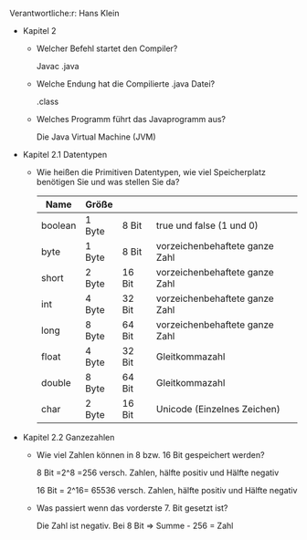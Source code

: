 Verantwortliche:r: Hans Klein

- Kapitel 2
    - Welcher Befehl startet den Compiler?
        
        Javac <Dateiname>.java
        
    - Welche Endung hat die Compilierte .java Datei?
        
        <Dateiname>.class
        
    - Welches Programm führt das Javaprogramm aus?
        
        Die Java Virtual Machine (JVM)
        
- Kapitel 2.1 Datentypen
    - Wie heißen die Primitiven Datentypen, wie viel Speicherplatz benötigen Sie und was stellen Sie da?
        
        
        | Name | Größe |  |  |
        | --- | --- | --- | --- |
        | boolean | 1 Byte | 8 Bit | true und false (1 und 0) |
        | byte | 1 Byte | 8 Bit | vorzeichenbehaftete ganze Zahl |
        | short | 2 Byte | 16 Bit | vorzeichenbehaftete ganze Zahl |
        | int | 4 Byte | 32 Bit | vorzeichenbehaftete ganze Zahl |
        | long | 8 Byte | 64 Bit | vorzeichenbehaftete ganze Zahl |
        | float | 4 Byte | 32 Bit | Gleitkommazahl |
        | double | 8 Byte | 64 Bit | Gleitkommazahl |
        | char | 2 Byte | 16 Bit |  Unicode (Einzelnes Zeichen) |
- Kapitel 2.2 Ganzezahlen
    - Wie viel Zahlen können in 8 bzw. 16 Bit gespeichert werden?
        
        8 Bit =2^8 =256 versch. Zahlen, hälfte positiv und Hälfte negativ
        
        16 Bit = 2^16= 65536 versch. Zahlen, hälfte positiv und Hälfte negativ
        
    - Was passiert wenn das vorderste 7. Bit gesetzt ist?
        
        Die Zahl ist negativ. Bei 8 Bit ⇒ Summe - 256 = Zahl